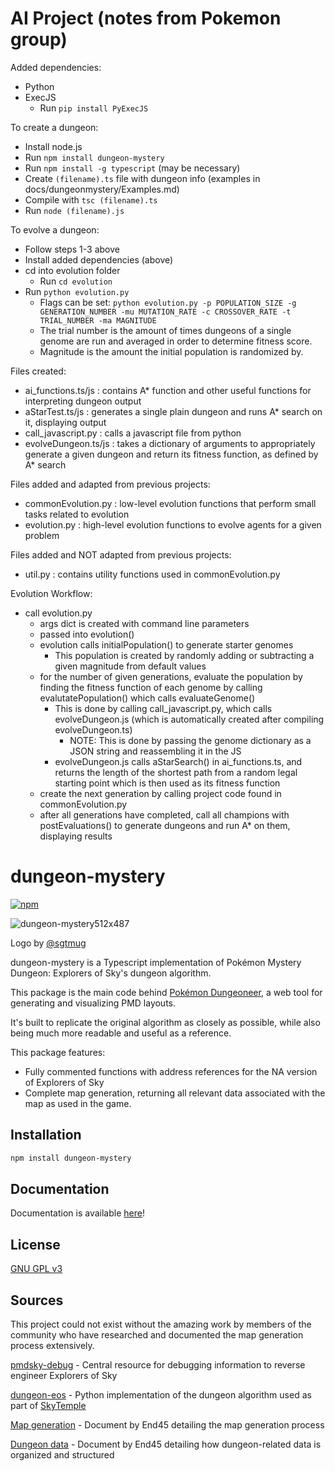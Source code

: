 # AI Project (notes from Pokemon group)
Added dependencies:
- Python
- ExecJS
    - Run `pip install PyExecJS`

To create a dungeon:
- Install node.js
- Run `npm install dungeon-mystery`
- Run `npm install -g typescript` (may be necessary)
- Create `(filename).ts` file with dungeon info (examples in docs/dungeonmystery/Examples.md)
- Compile with `tsc (filename).ts`
- Run `node (filename).js`

To evolve a dungeon:
- Follow steps 1-3 above
- Install added dependencies (above)
- cd into evolution folder
    - Run `cd evolution`
- Run `python evolution.py`
    - Flags can be set: `python evolution.py -p POPULATION_SIZE -g GENERATION_NUMBER -mu MUTATION_RATE -c CROSSOVER_RATE -t TRIAL_NUMBER -ma MAGNITUDE`
    - The trial number is the amount of times dungeons of a single genome are run and averaged in order to determine fitness score.
    - Magnitude is the amount the initial population is randomized by.

Files created:
- ai_functions.ts/js : contains A* function and other useful functions for interpreting dungeon output
- aStarTest.ts/js : generates a single plain dungeon and runs A* search on it, displaying output
- call_javascript.py : calls a javascript file from python
- evolveDungeon.ts/js : takes a dictionary of arguments to appropriately generate a given dungeon and return its fitness function, as defined by A* search

Files added and adapted from previous projects:
- commonEvolution.py : low-level evolution functions that perform small tasks related to evolution
- evolution.py : high-level evolution functions to evolve agents for a given problem

Files added and NOT adapted from previous projects:
- util.py : contains utility functions used in commonEvolution.py

Evolution Workflow:
- call evolution.py
    - args dict is created with command line parameters
    - passed into evolution()
    - evolution calls initialPopulation() to generate starter genomes
        - This population is created by randomly adding or subtracting a given magnitude from default values
    - for the number of given generations, evaluate the population by finding the fitness function of each genome by calling evalutatePopulation() which calls evaluateGenome()
        - This is done by calling call_javascript.py, which calls evolveDungeon.js (which is automatically created after compiling evolveDungeon.ts)
            - NOTE: This is done by passing the genome dictionary as a JSON string and reassembling it in the JS
        - evolveDungeon.js calls aStarSearch() in ai_functions.ts, and returns the length of the shortest path from a random legal starting point which is then used as its fitness function
    - create the next generation by calling project code found in commonEvolution.py
    - after all generations have completed, call all champions with postEvaluations() to generate dungeons and run A* on them, displaying results

# dungeon-mystery

[![npm](https://img.shields.io/npm/v/dungeon-mystery)](https://www.npmjs.com/package/dungeon-mystery)

![dungeon-mystery512x487](https://github.com/EpicYoshiMaster/dungeon-mystery/assets/32598419/8aeb7f74-c97d-473b-943a-115f4c83e015)

Logo by [@sgtmug](https://twitter.com/sergeantmug)
 
dungeon-mystery is a Typescript implementation of Pokémon Mystery Dungeon: Explorers of Sky's dungeon algorithm.

This package is the main code behind [Pokémon Dungeoneer](https://github.com/EpicYoshiMaster/pokemon-dungeoneer), a web tool for generating and visualizing PMD layouts.

It's built to replicate the original algorithm as closely as possible, while also being much more readable and useful as a reference.

This package features:

- Fully commented functions with address references for the NA version of Explorers of Sky
- Complete map generation, returning all relevant data associated with the map as used in the game.

## Installation

```bash
npm install dungeon-mystery
```

## Documentation

Documentation is available [here](https://epicyoshimaster.github.io/dungeon-mystery/)!

## License

[GNU GPL v3](LICENSE)

## Sources

This project could not exist without the amazing work by members of the community who have researched and documented the map generation process extensively.

[pmdsky-debug](https://github.com/UsernameFodder/pmdsky-debug) - Central resource for debugging information to reverse engineer Explorers of Sky

[dungeon-eos](https://github.com/SkyTemple/dungeon-eos) - Python implementation of the dungeon algorithm used as part of [SkyTemple](https://skytemple.org/)

[Map generation](https://docs.google.com/document/d/1HuJIEOtTYCtSHK6R-sp4LC2gk1RDL_mfoFL6Qn_wdkE/edit) - Document by End45 detailing the map generation process

[Dungeon data](https://docs.google.com/document/d/1UfiFz4xAPtGd-1X2JNE0Jy2z-BLkze1PE4Fo9u-QeYo/edit) - Document by End45 detailing how dungeon-related data is organized and structured
